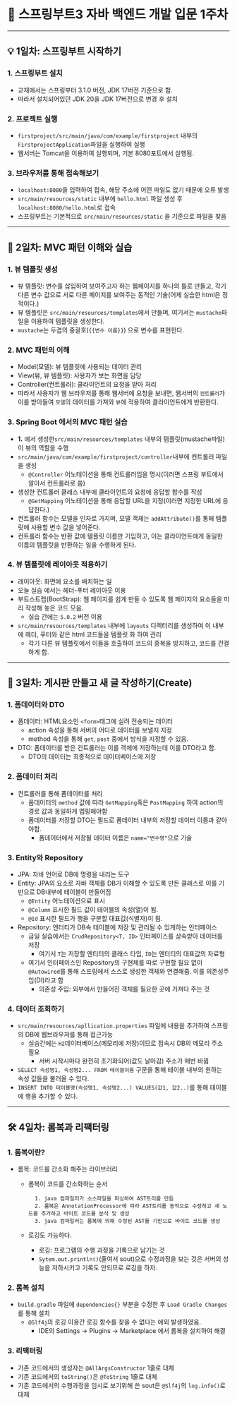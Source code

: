 # 📖 스프링부트3 자바 백엔드 개발 입문 1주차

---

## 💡 1일차: 스프링부트 시작하기

### 1. 스프링부트 설치

- 교재에서는 스프링부터 3.1.0 버전, JDK 17버전 기준으로 함.
- 따라서 설치되어있던 JDK 20을 JDK 17버전으로 변경 후 설치

### 2. 프로젝트 실행

- `firstproject/src/main/java/com/example/firstproject` 내부의 `FirstprojectApplication`파일을 실행하여 실행
- 웹서버는 Tomcat을 이용하여 실행되며, 기본 8080포트에서 실행됨.

### 3. 브라우저를 통해 접속해보기

- `localhost:8080`을 입력하여 접속, 해당 주소에 어떤 파일도 없기 때문에 오류 발생
- `src/main/resources/static` 내부에 `hello.html` 파일 생성 후 `localhost:8080/hello.html`로 접속
- 스프링부트는 기본적으로 `src/main/resources/static` 을 기준으로 파일을 찾음

---

## 🎯 2일차: MVC 패턴 이해와 실습

### 1. 뷰 템플릿 생성

- 뷰 템플릿: 변수를 삽입하여 보여주고자 하는 웹페이지를 하나의 틀로 만들고, 각기 다른 변수 값으로 서로 다른 페이지를 보여주는 동적인 기술(어제 실습한 html은 정적이다.)
- 뷰 템플릿은 `src/main/resources/templates`에서 만들며, 여기서는 `mustache`파일을 이용하여 템플릿을 생성한다.
- `mustache`는 두겹의 중괄호(`{{변수 이름}}`) 으로 변수를 표현한다.

### 2. MVC 패턴의 이해

- Model(모델): 뷰 템플릿에 사용되는 데이터 관리
- View(뷰, 뷰 템플릿): 사용자가 보는 화면을 담당
- Controller(컨트롤러): 클라이언트의 요청을 받아 처리
- 따라서 사용자가 웹 브라우저를 통해 웹서버에 요청을 보내면, 웹서버의 `컨트롤러`가 이를 받아들여 `모델`의 데이터를 가져와 `뷰`에 적용하여 클라이언트에게 반환한다.

### 3. Spring Boot 에서의 MVC 패턴 실습

- **1.** 에서 생성한`src/main/resources/templates` 내부의 템플릿(mustache파일)이 뷰의 역할을 수행
- `src/main/java/com/example/firstproject/controller`내부에 컨트롤러 파일을 생성
    - `@Controller` 어노테이션을 통해 컨트롤러임을 명시(이러면 스프링 부트에서
      알아서 컨트롤러로 씀)
- 생성한 컨트롤러 클래스 내부에 클라이언트의 요청에 응답할 함수를 작성
    - `@GetMapping` 어노테이션을 통해 응답할 URL을 지정(이러면 지정한 URL에 응답한다.)
- 컨트롤러 함수는 모델을 인자로 가지며, 모델 객체는 `addAttribute()`를 통해 템플릿에 사용할 변수 값을 넣어준다.
- 컨트롤러 함수는 반환 값에 템플릿 이름만 기입하고, 이는 클라이언트에게 동일한 이름의 템플릿을 반환하는 일을 수행하게 된다.

### 4. 뷰 템플릿에 레이아웃 적용하기

- 레이아웃: 화면에 요소를 배치하는 일
- 오늘 실습 에서는 헤더-푸터 레이아웃 이용
- 부트스트랩(BootStrap): 웹 페이지를 쉽게 만들 수 있도록 웹 페이지의 요소들을 미리 작성해 놓은 코드 모음.
    - 실습 간에는 `5.0.2` 버전 이용
- `src/main/resources/templates` 내부에 `layouts` 디렉터리를 생성하여 이 내부에 헤더, 푸터와 같은 html 코드들을 템플릿 화 하여 관리
    - 각기 다른 뷰 템플릿에서 이들을 호출하여 코드의 중복을 방지하고, 코드를 간결하게 함.

---

## 📝 3일차: 게시판 만들고 새 글 작성하기(Create)

### 1. 폼데이터와 DTO

- 폼데이터: HTML요소인 `<form>`태그에 실려 전송되는 데이터
    - action 속성을 통해 서버의 어디로 데이터를 보낼지 지정
    - method 속성을 통해 `get`, `post` 중에서 방식을 지정할 수 있음.
- DTO: 폼데이터를 받은 컨트롤러는 이를 객체에 저장하는데 이를 DTO라고 함.
    - DTO의 데이터는 최종적으로 데이터베이스에 저장

### 2. 폼데이터 처리

- 컨트롤러를 통해 폼데이터를 처리
    - 폼데이터의 `method` 값에 따라 `GetMapping`혹은 `PostMapping` 하여 action의 경로 값과 동일하게 맵핑해야함
    - 폼데이터를 저장할 DTO는 필드로 폼데이터 내부의 저장할 데이터 이름과 같아야함.
        - 폼데이터에서 저장될 데이터 이름은 `name="변수명"`으로 기술

### 3. Entity와 Repository

- JPA: 자바 언어로 DB에 명령을 내리는 도구
- Entity: JPA의 요소로 자바 객체를 DB가 이해할 수 있도록 만든 클래스로 이를 기반으로 DB내부에 테이블이 만들어짐
    - `@Entity` 어노테이션으료 표시
    - `@Column` 표시한 필드 값이 테이블의 속성(열)이 됨.
    - `@Id` 표시한 필드가 행을 구분할 대표값(식별자)이 됨.
- Repository: 엔터티가 DB속 테이블에 저장 및 관리될 수 있게하는 인터페이스
    - 금일 실습에서는 `CrudRepository<T, ID>` 인터페이스를 상속받아 데이터를 저장
        - 여기서 `T`는 저장할 엔티터의 클래스 타입, `ÌD`는 엔터티의 대표값의 자료형
    - 여기서 인터페이스인 Repository의 구현체를 따로 구현할 필요 없이 `@Autowired`를 통해 스프링에서 스스로 생성한 객체와 연결해줌. 이를 의존성주입(DI)라고 함
        - 의존성 주입: 외부에서 만들어진 객체를 필요한 곳에 가져다 주는 것

### 4. 데이터 조회하기

- `src/main/resources/apllication.properties` 파일에 내용을 추가하여 스프링의 DB에 웹브라우저를 통해 접근가능
    - 실습간에는 `H2`데이터베이스(메모리에 저장)이므로 접속시 DB의 메모리 주소 필요
        - 서버 시작시마다 완전히 초기화되어(값도 날아감) 주소가 매번 바뀜
- `SELECT 속성명1, 속성명2... FROM 테이블이름` 구문을 통해 테이블 내부의 원하는 속성 값들을 불러올 수 있다.
- `INSERT INTO 테이블명(속성명1, 속성명2...) VALUES(값1, 값2..)`를 통해 테이블에 행을 추가할 수 있다.

---

## 🛠️ 4일차: 롬복과 리팩터링

### 1. 롬복이란?

- 롬복: 코드를 간소화 해주는 라이브러리
    - 롬복이 코드를 간소화하는 순서

            1. java 컴파일러가 소스파일을 파싱하여 AST트리를 만듬
            2. 롬복은 AnnotationProcessor에 따라 AST트리를 동적으로 수정하고 새 노드를 추가하고 바이트 코드를 분석 및 생성
            3. java 컴파일러는 롬복에 의해 수정된 AST를 기반으로 바이트 코드를 생성

    - 로깅도 가능하다.
        - 로깅: 프로그램의 수행 과정을 기록으로 남기는 것
        - `Sytem.out.println()`(줄여서 sout)으로 수정과정을 보는 것은 서버의 성능을 저하시키고 기록도 안되므로 로깅을 하자.

### 2. 롬복 설치

- `build.gradle` 파일에 `dependencies{}` 부분을 수정한 후 `Load Gradle Changes`를 통해 설치
    - `@Slf4j`의 로깅 이용간 로깅 함수를 찾을 수 없다는 에외 발생하였음.
        - IDE의 Settings -> Plugins -> Marketplace 에서 롬복을 설치하여 해결

### 3. 리팩터링

- 기존 코드에서의 생성자는 `@AllArgsConstructor` 1줄로 대체
- 기존 코드에서의 `toString()`은 `@ToString` 1줄로 대체
- 기존 코드에서의 수행과정을 임시로 보기위해 쓴 sout은 `@Slf4j`의 `log.info()`로 대체